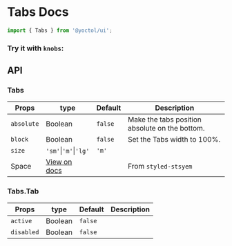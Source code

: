 # Tabs Docs

```js
import { Tabs } from '@yoctol/ui';
```

### Try it with `knobs`:

<!-- STORY -->

## API

### Tabs

| Props      | type                                                                              | Default | Description                                    |
| ---------- | --------------------------------------------------------------------------------- | ------- | ---------------------------------------------- |
| `absolute` | Boolean                                                                           | `false` | Make the tabs position absolute on the bottom. |
| `block`    | Boolean                                                                           | `false` | Set the Tabs width to 100%.                    |
| `size`     | `'sm'`&#124;`'m'`&#124;`'lg'`                                                     | `'m'`   |                                                |
| Space      | [View on docs](https://github.com/jxnblk/styled-system/blob/master/docs/table.md) |         | From `styled-stsyem`                           |

### Tabs.Tab

| Props      | type    | Default | Description |
| ---------- | ------- | ------- | ----------- |
| `active`   | Boolean | `false` |             |
| `disabled` | Boolean | `false` |             |
